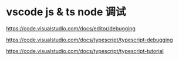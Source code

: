 # vscode js & ts node 调试

https://code.visualstudio.com/docs/editor/debugging

https://code.visualstudio.com/docs/typescript/typescript-debugging

https://code.visualstudio.com/docs/typescript/typescript-tutorial
